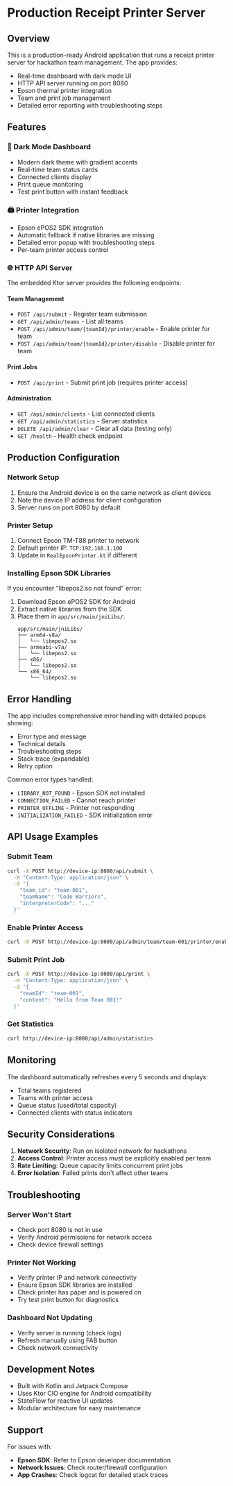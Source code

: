 # Production Receipt Printer Server

## Overview
This is a production-ready Android application that runs a receipt printer server for hackathon team management. The app provides:
- Real-time dashboard with dark mode UI
- HTTP API server running on port 8080
- Epson thermal printer integration
- Team and print job management
- Detailed error reporting with troubleshooting steps

## Features

### 🎨 Dark Mode Dashboard
- Modern dark theme with gradient accents
- Real-time team status cards
- Connected clients display
- Print queue monitoring
- Test print button with instant feedback

### 🖨️ Printer Integration
- Epson ePOS2 SDK integration
- Automatic fallback if native libraries are missing
- Detailed error popup with troubleshooting steps
- Per-team printer access control

### 🌐 HTTP API Server
The embedded Ktor server provides the following endpoints:

#### Team Management
- `POST /api/submit` - Register team submission
- `GET /api/admin/teams` - List all teams
- `POST /api/admin/team/{teamId}/printer/enable` - Enable printer for team
- `POST /api/admin/team/{teamId}/printer/disable` - Disable printer for team

#### Print Jobs
- `POST /api/print` - Submit print job (requires printer access)

#### Administration
- `GET /api/admin/clients` - List connected clients
- `GET /api/admin/statistics` - Server statistics
- `DELETE /api/admin/clear` - Clear all data (testing only)
- `GET /health` - Health check endpoint

## Production Configuration

### Network Setup
1. Ensure the Android device is on the same network as client devices
2. Note the device IP address for client configuration
3. Server runs on port 8080 by default

### Printer Setup
1. Connect Epson TM-T88 printer to network
2. Default printer IP: `TCP:192.168.1.100`
3. Update in `RealEpsonPrinter.kt` if different

### Installing Epson SDK Libraries
If you encounter "libepos2.so not found" error:

1. Download Epson ePOS2 SDK for Android
2. Extract native libraries from the SDK
3. Place them in `app/src/main/jniLibs/`:
   ```
   app/src/main/jniLibs/
   ├── arm64-v8a/
   │   └── libepos2.so
   ├── armeabi-v7a/
   │   └── libepos2.so
   ├── x86/
   │   └── libepos2.so
   └── x86_64/
       └── libepos2.so
   ```

## Error Handling

The app includes comprehensive error handling with detailed popups showing:
- Error type and message
- Technical details
- Troubleshooting steps
- Stack trace (expandable)
- Retry option

Common error types handled:
- `LIBRARY_NOT_FOUND` - Epson SDK not installed
- `CONNECTION_FAILED` - Cannot reach printer
- `PRINTER_OFFLINE` - Printer not responding
- `INITIALIZATION_FAILED` - SDK initialization error

## API Usage Examples

### Submit Team
```bash
curl -X POST http://device-ip:8080/api/submit \
  -H "Content-Type: application/json" \
  -d '{
    "team_id": "team-001",
    "teamName": "Code Warriors",
    "interpreterCode": "..."
  }'
```

### Enable Printer Access
```bash
curl -X POST http://device-ip:8080/api/admin/team/team-001/printer/enable
```

### Submit Print Job
```bash
curl -X POST http://device-ip:8080/api/print \
  -H "Content-Type: application/json" \
  -d '{
    "teamId": "team-001",
    "content": "Hello from Team 001!"
  }'
```

### Get Statistics
```bash
curl http://device-ip:8080/api/admin/statistics
```

## Monitoring

The dashboard automatically refreshes every 5 seconds and displays:
- Total teams registered
- Teams with printer access
- Queue status (used/total capacity)
- Connected clients with status indicators

## Security Considerations

1. **Network Security**: Run on isolated network for hackathons
2. **Access Control**: Printer access must be explicitly enabled per team
3. **Rate Limiting**: Queue capacity limits concurrent print jobs
4. **Error Isolation**: Failed prints don't affect other teams

## Troubleshooting

### Server Won't Start
- Check port 8080 is not in use
- Verify Android permissions for network access
- Check device firewall settings

### Printer Not Working
- Verify printer IP and network connectivity
- Ensure Epson SDK libraries are installed
- Check printer has paper and is powered on
- Try test print button for diagnostics

### Dashboard Not Updating
- Verify server is running (check logs)
- Refresh manually using FAB button
- Check network connectivity

## Development Notes

- Built with Kotlin and Jetpack Compose
- Uses Ktor CIO engine for Android compatibility
- StateFlow for reactive UI updates
- Modular architecture for easy maintenance

## Support

For issues with:
- **Epson SDK**: Refer to Epson developer documentation
- **Network Issues**: Check router/firewall configuration
- **App Crashes**: Check logcat for detailed stack traces